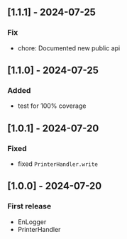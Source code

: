 ## [1.1.1] - 2024-07-25

### Fix

- chore: Documented new public api

## [1.1.0] - 2024-07-25

### Added

- test for 100% coverage

## [1.0.1] - 2024-07-20

### Fixed

- fixed `PrinterHandler.write`

## [1.0.0] - 2024-07-20

### First release

- EnLogger
- PrinterHandler